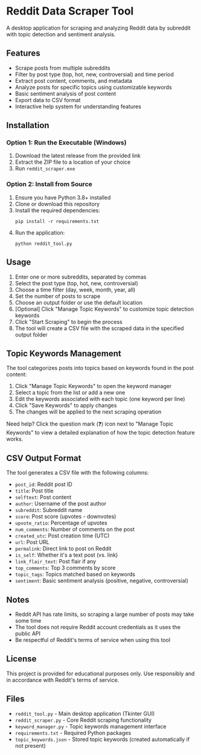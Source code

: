# Reddit Data Scraper Tool

A desktop application for scraping and analyzing Reddit data by subreddit with topic detection and sentiment analysis.

## Features

- Scrape posts from multiple subreddits
- Filter by post type (top, hot, new, controversial) and time period
- Extract post content, comments, and metadata
- Analyze posts for specific topics using customizable keywords
- Basic sentiment analysis of post content
- Export data to CSV format
- Interactive help system for understanding features

## Installation

### Option 1: Run the Executable (Windows)

1. Download the latest release from the provided link
2. Extract the ZIP file to a location of your choice
3. Run `reddit_scraper.exe`

### Option 2: Install from Source

1. Ensure you have Python 3.8+ installed
2. Clone or download this repository
3. Install the required dependencies:
   ```
   pip install -r requirements.txt
   ```
4. Run the application:
   ```
   python reddit_tool.py
   ```

## Usage

1. Enter one or more subreddits, separated by commas
2. Select the post type (top, hot, new, controversial)
3. Choose a time filter (day, week, month, year, all)
4. Set the number of posts to scrape
5. Choose an output folder or use the default location
6. [Optional] Click "Manage Topic Keywords" to customize topic detection keywords
7. Click "Start Scraping" to begin the process
8. The tool will create a CSV file with the scraped data in the specified output folder

## Topic Keywords Management

The tool categorizes posts into topics based on keywords found in the post content:

1. Click "Manage Topic Keywords" to open the keyword manager
2. Select a topic from the list or add a new one
3. Edit the keywords associated with each topic (one keyword per line)
4. Click "Save Keywords" to apply changes
5. The changes will be applied to the next scraping operation

Need help? Click the question mark (❓) icon next to "Manage Topic Keywords" to view a detailed explanation of how the topic detection feature works.

## CSV Output Format

The tool generates a CSV file with the following columns:

- `post_id`: Reddit post ID
- `title`: Post title
- `selftext`: Post content
- `author`: Username of the post author
- `subreddit`: Subreddit name
- `score`: Post score (upvotes - downvotes)
- `upvote_ratio`: Percentage of upvotes
- `num_comments`: Number of comments on the post
- `created_utc`: Post creation time (UTC)
- `url`: Post URL
- `permalink`: Direct link to post on Reddit
- `is_self`: Whether it's a text post (vs. link)
- `link_flair_text`: Post flair if any
- `top_comments`: Top 3 comments by score
- `topic_tags`: Topics matched based on keywords
- `sentiment`: Basic sentiment analysis (positive, negative, controversial)

## Notes

- Reddit API has rate limits, so scraping a large number of posts may take some time
- The tool does not require Reddit account credentials as it uses the public API
- Be respectful of Reddit's terms of service when using this tool

## License

This project is provided for educational purposes only. Use responsibly and in accordance with Reddit's terms of service.

## Files

- `reddit_tool.py` - Main desktop application (Tkinter GUI)
- `reddit_scraper.py` - Core Reddit scraping functionality 
- `keyword_manager.py` - Topic keywords management interface
- `requirements.txt` - Required Python packages
- `topic_keywords.json` - Stored topic keywords (created automatically if not present) 